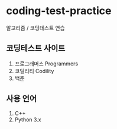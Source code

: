 # coding-test-practice
알고리즘 / 코딩테스트 연습

## 코딩테스트 사이트
1) 프로그래머스 Programmers
2) 코딜리티 Codility
3) 백준 

## 사용 언어
1) C++
2) Python 3.x
